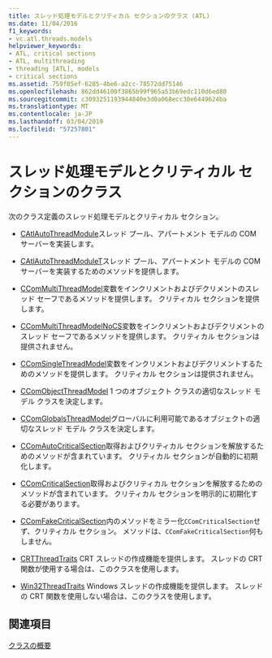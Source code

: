 ```yaml
---
title: スレッド処理モデルとクリティカル セクションのクラス (ATL)
ms.date: 11/04/2016
f1_keywords:
- vc.atl.threads.models
helpviewer_keywords:
- ATL, critical sections
- ATL, multithreading
- threading [ATL], models
- critical sections
ms.assetid: 759f05ef-6285-4be6-a2cc-78572dd75146
ms.openlocfilehash: 862dd46100f3865b99f965a53b69edc110d6ed80
ms.sourcegitcommit: c3093251193944840e3d0a068ecc30e6449624ba
ms.translationtype: MT
ms.contentlocale: ja-JP
ms.lasthandoff: 03/04/2019
ms.locfileid: "57257801"
---
```

# <a name="threading-models-and-critical-sections-classes"></a>スレッド処理モデルとクリティカル セクションのクラス

次のクラス定義のスレッド処理モデルとクリティカル セクション。

- [CAtlAutoThreadModule](../atl/reference/catlautothreadmodule-class.md)スレッド プール、アパートメント モデルの COM サーバーを実装します。

- [CAtlAutoThreadModuleT](../atl/reference/catlautothreadmodulet-class.md)スレッド プール、アパートメント モデルの COM サーバーを実装するためのメソッドを提供します。

- [CComMultiThreadModel](../atl/reference/ccommultithreadmodel-class.md)変数をインクリメントおよびデクリメントのスレッド セーフであるメソッドを提供します。 クリティカル セクションを提供します。

- [CComMultiThreadModelNoCS](../atl/reference/ccommultithreadmodelnocs-class.md)変数をインクリメントおよびデクリメントのスレッド セーフであるメソッドを提供します。 クリティカル セクションは提供されません。

- [CComSingleThreadModel](../atl/reference/ccomsinglethreadmodel-class.md)変数をインクリメントおよびデクリメントするためのメソッドを提供します。 クリティカル セクションは提供されません。

- [CComObjectThreadModel](../atl/reference/atl-typedefs.md#ccomobjectthreadmodel) 1 つのオブジェクト クラスの適切なスレッド モデル クラスを決定します。

- [CComGlobalsThreadModel](../atl/reference/atl-typedefs.md#ccomglobalsthreadmodel)グローバルに利用可能であるオブジェクトの適切なスレッド モデル クラスを決定します。

- [CComAutoCriticalSection](../atl/reference/ccomautocriticalsection-class.md)取得およびクリティカル セクションを解放するためのメソッドが含まれています。 クリティカル セクションが自動的に初期化します。

- [CComCriticalSection](../atl/reference/ccomcriticalsection-class.md)取得およびクリティカル セクションを解放するためのメソッドが含まれています。 クリティカル セクションを明示的に初期化する必要があります。

- [CComFakeCriticalSection](../atl/reference/ccomfakecriticalsection-class.md)内のメソッドをミラー化`CComCriticalSection`せず、クリティカル セクション。 メソッドは、`CComFakeCriticalSection`何もしません。

- [CRTThreadTraits](../atl/reference/crtthreadtraits-class.md) CRT スレッドの作成機能を提供します。 スレッドの CRT 関数が使用する場合は、このクラスを使用します。

- [Win32ThreadTraits](../atl/reference/win32threadtraits-class.md) Windows スレッドの作成機能を提供します。 スレッドの CRT 関数を使用しない場合は、このクラスを使用します。

## <a name="see-also"></a>関連項目

[クラスの概要](../atl/atl-class-overview.md)
